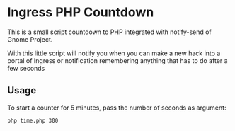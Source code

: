 Ingress PHP Countdown
=====================

This is a small script countdown to PHP integrated with notify-send of Gnome Project.

With this little script will notify you when you can make a new hack into a portal of Ingress or notification remembering anything that has to do after a few seconds

Usage
-----

To start a counter for 5 minutes, pass the number of seconds as argument:

    php time.php 300
